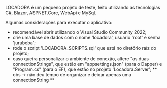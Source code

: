 LOCADORA é um pequeno projeto de teste, feito utilizando
as tecnologias C#, Blazor, ASPNET.Core, WebApi e MySql.


Algumas considerações para executar o aplicativo:
- recomendável abrir utilizando o Visual Studio Community 2022;
- crie uma base de dados com o nome 'locadora', usuario 'root' e senha 'jurubeba';
- rode o script 'LOCADORA_SCRIPTS.sql' que está no diretório raíz do projeto;
- caso queira personalizar o ambiente de conexão, altere "as duas connectionStrings", que estão em "appsettings.json" (para o Dapper) e "Program.cs" (para o EF), que estão  no projeto 'Locadora.Server';
    ** obs -> não deu tempo de organizar e deixar apenas uma connectionString **
